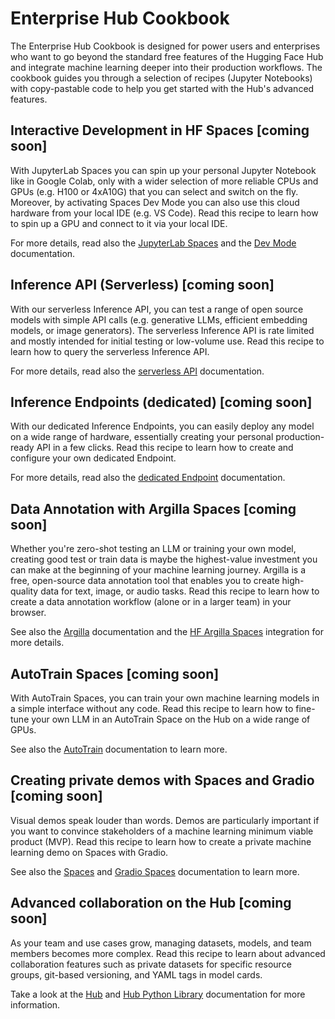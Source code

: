 # Enterprise Hub Cookbook

The Enterprise Hub Cookbook is designed for power users and enterprises who want to go beyond the standard free features of the Hugging Face Hub and integrate machine learning deeper into their production workflows. The cookbook guides you through a selection of recipes (Jupyter Notebooks) with copy-pastable code to help you get started with the Hub's advanced features.

<Youtube id="CPQGBn-yXJQ"/>


## Interactive Development in HF Spaces \[coming soon\]
With JupyterLab Spaces you can spin up your personal Jupyter Notebook like in Google Colab, only with a wider selection of more reliable CPUs and GPUs (e.g. H100 or 4xA10G) that you can select and switch on the fly. Moreover, by activating Spaces Dev Mode you can also use this cloud hardware from your local IDE (e.g. VS Code). Read this recipe to learn how to spin up a GPU and connect to it via your local IDE.

For more details, read also the [JupyterLab Spaces](https://huggingface.co/docs/hub/spaces-sdks-docker-jupyter) and the [Dev Mode](https://huggingface.co/dev-mode-explorers) documentation.


## Inference API (Serverless) &#91;coming soon&#93;
With our serverless Inference API, you can test a range of open source models with simple API calls (e.g. generative LLMs, efficient embedding models, or image generators). The serverless Inference API is rate limited and mostly intended for initial testing or low-volume use. Read this recipe to learn how to query the serverless Inference API.

For more details, read also the [serverless API](https://huggingface.co/docs/api-inference/index) documentation.


## Inference Endpoints (dedicated) &#91;coming soon&#93;

With our dedicated Inference Endpoints, you can easily deploy any model on a wide range of hardware, essentially creating your personal production-ready API in a few clicks. Read this recipe to learn how to create and configure your own dedicated Endpoint.

For more details, read also the [dedicated Endpoint](https://huggingface.co/docs/inference-endpoints/index) documentation. 


## Data Annotation with Argilla Spaces &#91;coming soon&#93;

Whether you're zero-shot testing an LLM or training your own model, creating good test or train data is maybe the highest-value investment you can make at the beginning of your machine learning journey. Argilla is a free, open-source data annotation tool that enables you to create high-quality data for text, image, or audio tasks. Read this recipe to learn how to create a data annotation workflow (alone or in a larger team) in your browser.

See also the [Argilla](https://docs.argilla.io/en/latest/) documentation and the [HF Argilla Spaces](https://huggingface.co/docs/hub/spaces-sdks-docker-argilla) integration for more details.


## AutoTrain Spaces &#91;coming soon&#93;
With AutoTrain Spaces, you can train your own machine learning models in a simple interface without any code. Read this recipe to learn how to fine-tune your own LLM in an AutoTrain Space on the Hub on a wide range of GPUs. 

See also the [AutoTrain](https://huggingface.co/docs/autotrain/index) documentation to learn more.


## Creating private demos with Spaces and Gradio &#91;coming soon&#93;

Visual demos speak louder than words. Demos are particularly important if you want to convince stakeholders of a machine learning minimum viable product (MVP). Read this recipe to learn how to create a private machine learning demo on Spaces with Gradio.

See also the [Spaces](https://huggingface.co/docs/hub/spaces-overview) and [Gradio Spaces](https://huggingface.co/docs/hub/spaces-sdks-gradio) documentation to learn more.


## Advanced collaboration on the Hub &#91;coming soon&#93;

As your team and use cases grow, managing datasets, models, and team members becomes more complex. Read this recipe to learn about advanced collaboration features such as private datasets for specific resource groups, git-based versioning, and YAML tags in model cards. 

Take a look at the [Hub](https://huggingface.co/docs/hub/index) and [Hub Python Library](https://huggingface.co/docs/huggingface_hub/index) documentation for more information.

